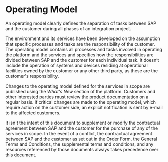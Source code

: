 <!-- loio9aafc94077c0447c88e2f5f2024a9c8e -->

# Operating Model

An operating model clearly defines the separation of tasks between SAP and the customer during all phases of an integration project.



The environment and its services have been developed on the assumption that specific processes and tasks are the responsibility of the customer. The operating model contains all processes and tasks involved in operating the platform and the services and specifies how the responsibilities are divided between SAP and the customer for each individual task. It doesn’t include the operation of systems and devices residing at operational facilities owned by the customer or any other third party, as these are the customer's responsibility.

Changes to the operating model defined for the services in scope are published using the *What's New* section of the platform. Customers and other interested parties must review the product documentation on a regular basis. If critical changes are made to the operating model, which require action on the customer side, an explicit notification is sent by e-mail to the affected customers.

It isn't the intent of this document to supplement or modify the contractual agreement between SAP and the customer for the purchase of any of the services in scope. In the event of a conflict, the contractual agreement between SAP and the customer as set out in the Order Form, the General Terms and Conditions, the supplemental terms and conditions, and any resources referenced by those documents always takes precedence over this document.

